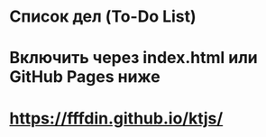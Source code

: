 # Список дел (To-Do List)
# Включить через index.html или GitHub Pages ниже
# https://fffdin.github.io/ktjs/
 
 
